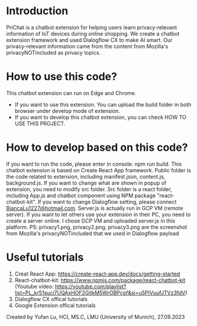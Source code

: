 # Introduction
PriChat is a chatbot extension for helping users learn privacy-relevant information of IoT devices during online shopping. We create a chatbot extension framework and used Dialogflow CX to make AI smart. Our privacy-relevant information came from the content from Mozilla's privacyNOTincluded as privacy topics.

# How to use this code?
This chatbot extension can run on Edge and Chrome. 
- If you want to use this extension. You can upload the build folder in both browser under develop mode of extension.
- If you want to develop this chatbot extension, you can check HOW TO USE THIS PROJECT.


# How to develop based on this code?
If you want to run the code, please enter in console: npm run build.
This chatbot extension is based on Create React App framework. Public folder is the code related to extension, including manifest.json, content.js, background.js. If you want to change what are shown in popup of extension, you need to modify src folder. Src folder is a react folder, including App.js and chatbot component using NPM package "react-chatbot-kit". If you want to change Dialogflow setting, please connect BiancaLu1227@hotmail.com. Server.js is actually run in GCP VM (remote server). If you want to let others use your extension in their PC, you need to create a server online. I chose GCP VM and uploaded server.js in this platform. 
PS: privacy1.png, privacy2.png, privacy3.png are the screenshot from Mozilla's privacyNOTincluded that we used in Dialogflow payload

# Useful tutorials
1. Creat React App:  https://create-react-app.dev/docs/getting-started
2. React-chatbot-kit: https://www.npmjs.com/package/react-chatbot-kit (Youtube video: https://youtube.com/playlist?list=PL_kr51suci7UQAxHOF2GitkM5WrOBPcpf&si=u5PIVuufJTVz3fdV)
3. Dialogflow CX offical tutorials
4. Google Extension offical tutorials


Created by Yufan Lu, HCI, MS.C, LMU (University of Munich), 27.09.2023
